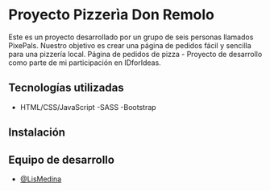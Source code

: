 # Proyecto Pizzerìa Don Remolo
Este es un proyecto desarrollado por un grupo de seis personas llamados PixePals. Nuestro objetivo es crear una página de pedidos fácil y sencilla para una pizzería local. Página de pedidos de pizza - Proyecto de desarrollo como parte de mi participación en IDforIdeas.


## Tecnologías utilizadas
 - HTML/CSS/JavaScript
 -SASS
 -Bootstrap

## Instalación


## Equipo de desarrollo


- [@LisMedina](https://www.github.com/octokatherine)